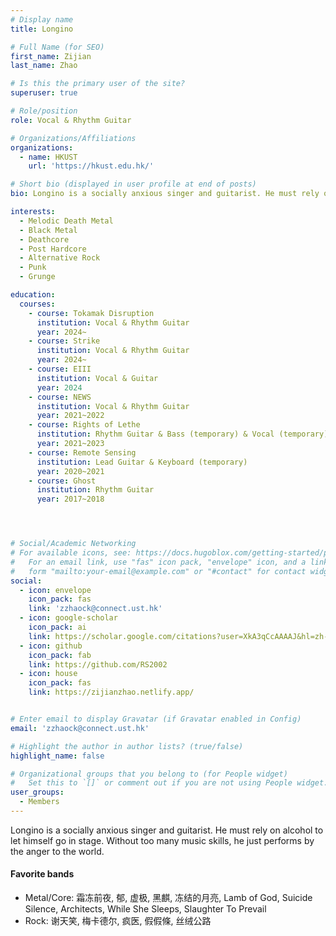 ```yaml
---
# Display name
title: Longino

# Full Name (for SEO)
first_name: Zijian
last_name: Zhao

# Is this the primary user of the site?
superuser: true

# Role/position
role: Vocal & Rhythm Guitar

# Organizations/Affiliations
organizations:
  - name: HKUST
    url: 'https://hkust.edu.hk/'

# Short bio (displayed in user profile at end of posts)
bio: Longino is a socially anxious singer and guitarist. He must rely on alcohol to let himself go in stage. Without too many music skills, he just performs by the anger to the world.

interests:
  - Melodic Death Metal
  - Black Metal
  - Deathcore
  - Post Hardcore
  - Alternative Rock
  - Punk
  - Grunge

education:
  courses:
    - course: Tokamak Disruption
      institution: Vocal & Rhythm Guitar
      year: 2024~
    - course: Strike 
      institution: Vocal & Rhythm Guitar
      year: 2024~
    - course: EIII
      institution: Vocal & Guitar
      year: 2024
    - course: NEWS
      institution: Vocal & Rhythm Guitar
      year: 2021~2022
    - course: Rights of Lethe
      institution: Rhythm Guitar & Bass (temporary) & Vocal (temporary)
      year: 2021~2023
    - course: Remote Sensing
      institution: Lead Guitar & Keyboard (temporary)
      year: 2020~2021
    - course: Ghost
      institution: Rhythm Guitar
      year: 2017~2018




# Social/Academic Networking
# For available icons, see: https://docs.hugoblox.com/getting-started/page-builder/#icons
#   For an email link, use "fas" icon pack, "envelope" icon, and a link in the
#   form "mailto:your-email@example.com" or "#contact" for contact widget.
social:
  - icon: envelope
    icon_pack: fas
    link: 'zzhaock@connect.ust.hk'
  - icon: google-scholar
    icon_pack: ai
    link: https://scholar.google.com/citations?user=XkA3qCcAAAAJ&hl=zh-CN
  - icon: github
    icon_pack: fab
    link: https://github.com/RS2002
  - icon: house
    icon_pack: fas
    link: https://zijianzhao.netlify.app/


# Enter email to display Gravatar (if Gravatar enabled in Config)
email: 'zzhaock@connect.ust.hk'

# Highlight the author in author lists? (true/false)
highlight_name: false

# Organizational groups that you belong to (for People widget)
#   Set this to `[]` or comment out if you are not using People widget.
user_groups:
  - Members
---
```


Longino is a socially anxious singer and guitarist. He must rely on alcohol to let himself go in stage. Without too many music skills, he just performs by the anger to the world.

#### Favorite bands

- Metal/Core: 霜冻前夜, 郁, 虚极, 黑麒, 冻结的月亮, Lamb of God, Suicide Silence, Architects, While She Sleeps, Slaughter To Prevail
- Rock: 谢天笑, 梅卡德尔, 疯医, 假假條, 丝绒公路 

